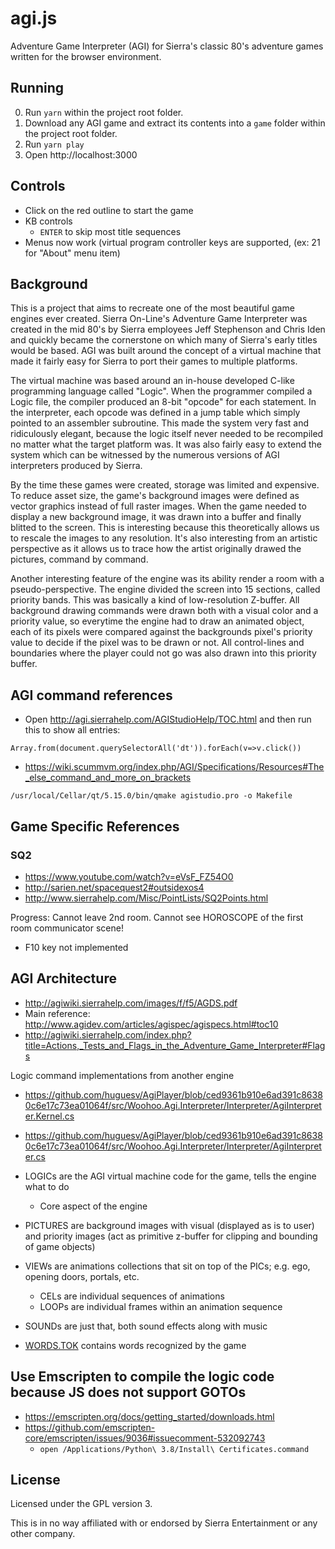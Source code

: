 # agi.js
Adventure Game Interpreter (AGI) for Sierra's classic 80's adventure games written for the browser environment.

## Running

0. Run `yarn` within the project root folder.
1. Download any AGI game and extract its contents into a `game` folder within the project root folder.
2. Run `yarn play`
3. Open http://localhost:3000

## Controls

- Click on the red outline to start the game
- KB controls
    - `ENTER` to skip most title sequences
- Menus now work (virtual program controller keys are supported, (ex: 21 for "About" menu item)

## Background

This is a project that aims to recreate one of the most beautiful game engines ever created.
Sierra On-Line's Adventure Game Interpreter was created in the mid 80's by Sierra employees 
Jeff Stephenson and Chris Iden and quickly became the cornerstone on which many of Sierra's 
early titles would be based. AGI was built around the concept of a virtual machine that made 
it fairly easy for Sierra to port their games to multiple platforms.

The virtual machine was based around an in-house developed C-like programming language called "Logic".
When the programmer compiled a Logic file, the compiler produced an 8-bit "opcode" for each statement.
In the interpreter, each opcode was defined in a jump table which simply pointed to an assembler
subroutine. This made the system very fast and ridiculously elegant, because the logic itself never
needed to be recompiled no matter what the target platform was. It was also fairly easy to extend
the system which can be witnessed by the numerous versions of AGI interpreters produced by Sierra.

By the time these games were created, storage was limited and expensive. To reduce asset size,
the game's background images were defined as vector graphics instead of full raster images. 
When the game needed to display a new background image, it was drawn into a buffer and 
finally blitted to the screen. This is interesting because this theoretically allows us to rescale 
the images to any resolution. It's also interesting from an artistic perspective as it allows us to 
trace how the artist originally drawed the pictures, command by command. 

Another interesting feature of the engine was its ability render a room with a pseudo-perspective.
The engine divided the screen into 15 sections, called priority bands. This was basically a
kind of low-resolution Z-buffer. All background drawing commands were drawn both with a visual color
and a priority value, so everytime the engine had to draw an animated object, each of its pixels were
compared against the backgrounds pixel's priority value to decide if the pixel was to be drawn or not.
All control-lines and boundaries where the player could not go was also drawn into this priority buffer.

## AGI command references

- Open http://agi.sierrahelp.com/AGIStudioHelp/TOC.html and then run this to show all entries:
```
Array.from(document.querySelectorAll('dt')).forEach(v=>v.click())
```

- https://wiki.scummvm.org/index.php/AGI/Specifications/Resources#The_else_command_and_more_on_brackets
```
/usr/local/Cellar/qt/5.15.0/bin/qmake agistudio.pro -o Makefile
```

## Game Specific References

### SQ2
- https://www.youtube.com/watch?v=eVsF_FZ54O0
- http://sarien.net/spacequest2#outsidexos4
- http://www.sierrahelp.com/Misc/PointLists/SQ2Points.html

Progress: 
Cannot leave 2nd room. Cannot see HOROSCOPE of the first room communicator scene!
- F10 key not implemented

## AGI Architecture

- http://agiwiki.sierrahelp.com/images/f/f5/AGDS.pdf
- Main reference: http://www.agidev.com/articles/agispec/agispecs.html#toc10
- http://agiwiki.sierrahelp.com/index.php?title=Actions,_Tests_and_Flags_in_the_Adventure_Game_Interpreter#Flags

Logic command implementations from another engine
- https://github.com/huguesv/AgiPlayer/blob/ced9361b910e6ad391c86380c6e17c73ea01064f/src/Woohoo.Agi.Interpreter/Interpreter/AgiInterpreter.Kernel.cs
- https://github.com/huguesv/AgiPlayer/blob/ced9361b910e6ad391c86380c6e17c73ea01064f/src/Woohoo.Agi.Interpreter/Interpreter/AgiInterpreter.cs

- LOGICs are the AGI virtual machine code for the game, tells the engine what to do
    - Core aspect of the engine
- PICTURES are background images with visual (displayed as is to user) and priority images (act as primitive z-buffer for clipping and bounding of game objects)
- VIEWs are animations collections that sit on top of the PICs; e.g. ego, opening doors, portals, etc.
  - CELs are individual sequences of animations
  - LOOPs are individual frames within an animation sequence
- SOUNDs are just that, both sound effects along with music
- [WORDS.TOK](https://wiki.scummvm.org/index.php/AGIWiki/WORDS.TOK) contains words recognized by the game

## Use Emscripten to compile the logic code because JS does not support GOTOs

- https://emscripten.org/docs/getting_started/downloads.html
- https://github.com/emscripten-core/emscripten/issues/9036#issuecomment-532092743
  - `open /Applications/Python\ 3.8/Install\ Certificates.command`

## License

Licensed under the GPL version 3. 

This is in no way affiliated with or endorsed by Sierra Entertainment or any other company.

